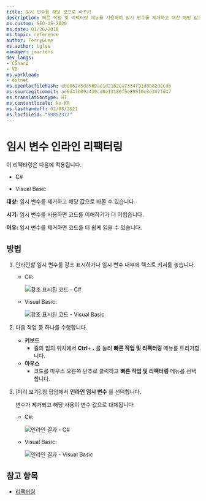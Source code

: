 ```yaml
---
title: 임시 변수를 해당 값으로 바꾸기
description: 빠른 작업 및 리팩터링 메뉴를 사용하여 임시 변수를 제거하고 대신 해당 값으로 바꾸는 방법을 알아봅니다.
ms.custom: SEO-VS-2020
ms.date: 01/26/2018
ms.topic: reference
author: TerryGLee
ms.author: tglee
manager: jmartens
dev_langs:
- CSharp
- VB
ms.workload:
- dotnet
ms.openlocfilehash: ebe062d5dd569ae1d2162ea7334f91d8b82decdb
ms.sourcegitcommit: ae6d47b09a439cd0e13180f5e89510e3e347fd47
ms.translationtype: HT
ms.contentlocale: ko-KR
ms.lasthandoff: 02/08/2021
ms.locfileid: "99852377"
---
```

# <a name="inline-a-temporary-variable-refactoring"></a>임시 변수 인라인 리팩터링

이 리팩터링은 다음에 적용됩니다.

- C#

- Visual Basic

**대상:** 임시 변수를 제거하고 해당 값으로 바꿀 수 있습니다.

**시기:** 임시 변수를 사용하면 코드를 이해하기가 더 어렵습니다.

**이유:** 임시 변수를 제거하면 코드를 더 쉽게 읽을 수 있습니다.

## <a name="how-to"></a>방법

1. 인라인할 임시 변수를 강조 표시하거나 임시 변수 내부에 텍스트 커서를 놓습니다.

   - C#:

       ![강조 표시된 코드 - C#](media/inline-highlight-cs.png)

   - Visual Basic:

       ![강조 표시된 코드 - Visual Basic](media/inline-highlight-vb.png)

2. 다음 작업 중 하나를 수행합니다.

   - **키보드**
      - 줄의 임의 위치에서 **Ctrl**+ **.** 를 눌러 **빠른 작업 및 리팩터링** 메뉴를 트리거합니다.
   - **마우스**
      - 코드를 마우스 오른쪽 단추로 클릭하고 **빠른 작업 및 리팩터링** 메뉴를 선택합니다.

3. [미리 보기] 창 팝업에서 **인라인 임시 변수** 를 선택합니다.

   변수가 제거되고 해당 사용이 변수 값으로 대체됩니다.

   - C#:

      ![인라인 결과 - C#](media/inline-result-cs.png)

   - Visual Basic:

      ![인라인 결과 - Visual Basic](media/inline-result-vb.png)

## <a name="see-also"></a>참고 항목

- [리팩터링](../refactoring-in-visual-studio.md)

